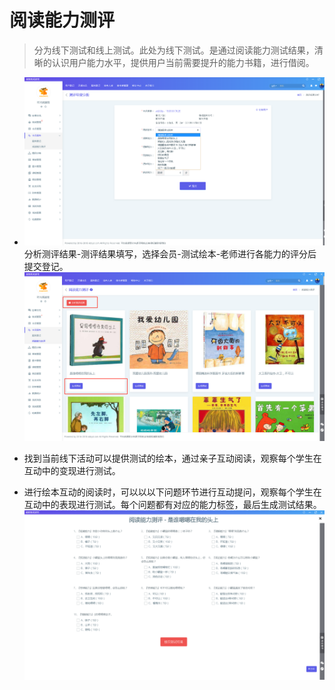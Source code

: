 

# 阅读能力测评

> 分为线下测试和线上测试。此处为线下测试。是通过阅读能力测试结果，清晰的认识用户能力水平，提供用户当前需要提升的能力书籍，进行借阅。

- ![1561016246559](_media\1561016246559.png)分析测评结果-测评结果填写，选择会员-测试绘本-老师进行各能力的评分后提交登记。![1561015163316](_media\1561015163316.png)

- 找到当前线下活动可以提供测试的绘本，通过亲子互动阅读，观察每个学生在互动中的变现进行测试。


- 进行绘本互动的阅读时，可以以以下问题环节进行互动提问，观察每个学生在互动中的表现进行测试。每个问题都有对应的能力标签，最后生成测试结果。![1561015697296](_media\1561015697296.png)

